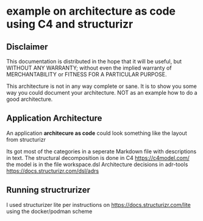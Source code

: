 #  example on architecture as code using C4 and structurizr

## Disclaimer
This documentation is distributed in the hope that it will be useful,
but WITHOUT ANY WARRANTY; without even the implied warranty of
MERCHANTABILITY or FITNESS FOR A PARTICULAR PURPOSE.  

This architecture is not in any way complete or sane. It is to show you some way you could document your architecture.
NOT as an example how to do a good architecture.

## Application Architecture

An application **architecure as code** could look something like the layout from structurizr

Its got most of the categories in a seperate Markdown file with descriptions in text.
The structural decomposition is done in C4 https://c4model.com/  the model is in the file workspace.dsl
Architecture decisions in adr-tools https://docs.structurizr.com/dsl/adrs 

## Running structrurizer

I used structurizer lite per instructions on https://docs.structurizr.com/lite
using the docker/podman scheme

